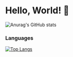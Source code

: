 # Hello, World! 👋

![Anurag's GitHub stats](https://github-readme-stats.vercel.app/api?username=TheConsoleLog&count_private=true&theme=gruvbox)

### Languages
[![Top Langs](https://github-readme-stats.vercel.app/api/top-langs/?username=TheConsoleLog&layout=compact)](https://github.com/anuraghazra/github-readme-stats)

